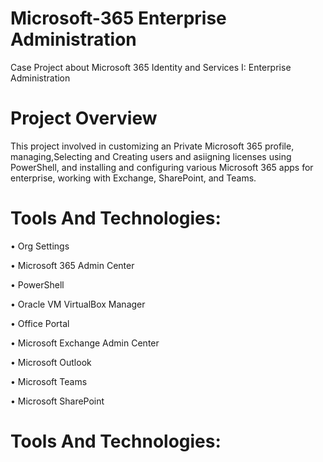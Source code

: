 # Microsoft-365 Enterprise Administration
Case Project about Microsoft 365 Identity and Services I: Enterprise Administration
#  Project Overview
This project involved in customizing an Private Microsoft 365 profile, managing,Selecting and Creating users and asiigning  licenses using PowerShell, and installing and configuring various Microsoft 365 apps for enterprise, working with Exchange, SharePoint, and Teams.
#  Tools And Technologies:
• Org Settings

• Microsoft 365 Admin Center

• PowerShell

• Oracle VM VirtualBox Manager

• Office Portal

• Microsoft Exchange Admin Center

• Microsoft Outlook

• Microsoft Teams

• Microsoft SharePoint

#  Tools And Technologies:
 


